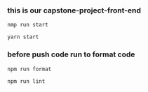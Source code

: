### this is our capstone-project-front-end

```
nmp run start

yarn start
```
### before push code run to format code 
```
npm run format

npm run lint
```
